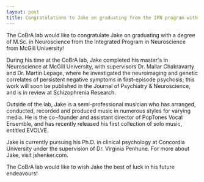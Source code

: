 ```yaml
---
layout: post
title: Congratulations to Jake on graduating from the IPN program with a M.Sc. in Neuroscience
---
```


The CoBrA lab would like to congratulate Jake on graduating with a degree of M.Sc. in Neuroscience from the Integrated Program in Neuroscience from McGill University!

During his time at the CoBrA lab, Jake completed his master's in Neuroscience at McGill University, with supervisors Dr. Mallar Chakravarty and Dr. Martin Lepage, where he investigated the neuroimaging and genetic correlates of persistent negative symptoms in first-episode psychosis; this work will soon be published in the Journal of Psychiatry & Neuroscience, and is in review at Schizophrenia Research.

Outside of the lab, Jake is a semi-professional musician who has arranged, conducted, recorded and produced music in numerous styles for varying media. He is the co¬founder and assistant director of PopTones Vocal Ensemble, and has recently released his first collection of solo music, entitled EVOLVE.

Jake is currently pursuing his Ph.D. in clinical psychology at Concordia University under the supervision of Dr. Virginia Penhune. For more about Jake, visit jshenker.com.

The CoBrA lab would like to wish Jake the best of luck in his future endeavours!

